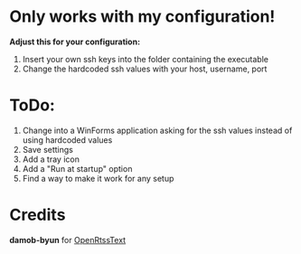# Only works with my configuration!
<b>Adjust this for your configuration:</b>
1. Insert your own ssh keys into the folder containing the executable
2. Change the hardcoded ssh values with your host, username, port

# ToDo:
1. Change into a WinForms application asking for the ssh values instead of using hardcoded values
2. Save settings
3. Add a tray icon
4. Add a "Run at startup" option
5. Find a way to make it work for any setup

# Credits
<b>damob-byun</b> for <a href="https://github.com/damob-byun/OpenRtssText" target="_blank">OpenRtssText</a>
